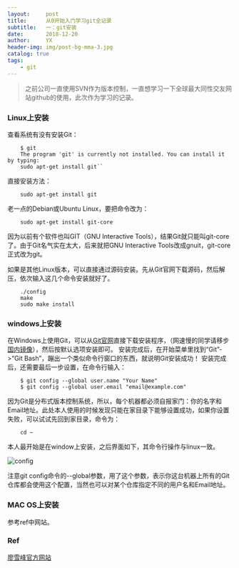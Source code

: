 ```yaml
---
layout:     post
title:      从0开始入门学习git全记录
subtitle:   一：git安装
date:       2018-12-20
author:     YX
header-img: img/post-bg-mma-3.jpg
catalog: true
tags:
    - git
---
```


>之前公司一直使用SVN作为版本控制，一直想学习一下全球最大同性交友网站github的使用，此次作为学习的记录。

### Linux上安装 ###
查看系统有没有安装Git：  	

		$ git
		The program 'git' is currently not installed. You can install it by typing:
		sudo apt-get install git``

直接安装方法：

		sudo apt-get install git

老一点的Debian或Ubuntu Linux，要把命令改为：

		sudo apt-get install git-core

因为以前有个软件也叫GIT（GNU Interactive Tools），结果Git就只能叫git-core了。由于Git名气实在太大，后来就把GNU Interactive Tools改成gnuit，git-core正式改为git。

如果是其他Linux版本，可以直接通过源码安装。先从Git官网下载源码，然后解压，依次输入这几个命令安装就好了。

		./config
		make
		sudo make install

### windows上安装 ###

在Windows上使用Git，可以从[Git官网](https://git-scm.com/downloads)直接下载安装程序，（网速慢的同学请移步[国内镜像](https://pan.baidu.com/s/1kU5OCOB#list/path=%2Fpub%2Fgit)），然后按默认选项安装即可。
安装完成后，在开始菜单里找到“Git”->“Git Bash”，蹦出一个类似命令行窗口的东西，就说明Git安装成功！
安装完成后，还需要最后一步设置，在命令行输入：

		$ git config --global user.name "Your Name"
		$ git config --global user.email "email@example.com"

因为Git是分布式版本控制系统，所以，每个机器都必须自报家门：你的名字和Email地址。此处本人使用的时候发现只能在家目录下能够设置成功，如果你设置失败，可以试试先回到家目录，命令为：

		cd ~

本人最开始是在window上安装，之后界面如下，其命令行操作与linux一致。

![config](https://cl.ly/24f272)

注意git config命令的--global参数，用了这个参数，表示你这台机器上所有的Git仓库都会使用这个配置，当然也可以对某个仓库指定不同的用户名和Email地址。


### MAC OS上安装 ###
参考ref中网站。

### Ref ###

[廖雪峰官方网站](https://www.liaoxuefeng.com/wiki/0013739516305929606dd18361248578c67b8067c8c017b000/00137396287703354d8c6c01c904c7d9ff056ae23da865a000)



		  	
